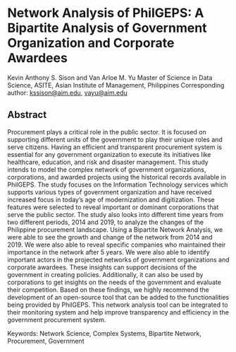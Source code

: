 # Network Analysis of PhilGEPS: A Bipartite Analysis of Government Organization and Corporate Awardees

Kevin Anthony S. Sison and Van Arloe M. Yu
Master of Science in Data Science, ASITE, Asian Institute of Management, Philippines
Corresponding author: kssison@aim.edu, vayu@aim.edu

## Abstract
Procurement plays a critical role in the public sector. It is focused on supporting different units of the government to play their unique roles and serve citizens. Having an efficient and transparent procurement system is essential for any government organization to execute its initiatives like healthcare, education, and risk and disaster management.
This study intends to model the complex network of government organizations, corporations, and awarded projects using the historical records available in PhilGEPS. The study focuses on the Information Technology services which supports various types of government organization and have received increased focus in today’s age of modernization and digitization. These features were selected to reveal important or dominant corporations that serve the public sector. The study also looks into different time years from two different periods, 2014 and 2019, to analyze the changes of the Philippine procurement landscape.
Using a Bipartite Network Analysis, we were able to see the growth and change of the network from 2014 and 2019. We were also able to reveal specific companies who maintained their importance in the network after 5 years. We were also able to identify important actors in the projected networks of government organizations and corporate awardees. These insights can support decisions of the government in creating policies. Additionally, it can also be used by corporations to get insights on the needs of the government and evaluate their competition.
Based on these findings, we highly recommend the development of an open-source tool that can be added to the functionalities being provided by PhilGEPS. This network analysis tool can be integrated to their monitoring system and help improve transparency and efficiency in the government procurement system.

Keywords: Network Science, Complex Systems, Bipartite Network, Procurement, Government

